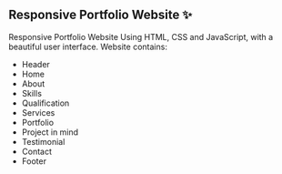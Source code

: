 ## Responsive Portfolio Website ✨

Responsive Portfolio Website Using HTML, CSS and JavaScript, with a beautiful user interface. 
Website contains: 
- Header 
- Home
- About
- Skills
- Qualification
- Services
- Portfolio
- Project in mind
- Testimonial
- Contact
- Footer 
